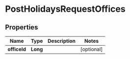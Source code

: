 

# PostHolidaysRequestOffices


## Properties

| Name | Type | Description | Notes |
|------------ | ------------- | ------------- | -------------|
|**officeId** | **Long** |  |  [optional] |



